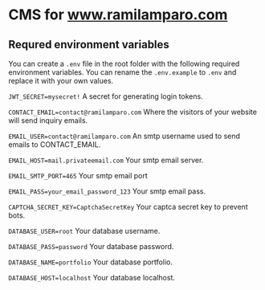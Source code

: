 # CMS for www.ramilamparo.com

## Requred environment variables

You can create a `.env` file in the root folder with the following required environment variables. You can rename the `.env.example` to `.env` and replace it with your own values.

`JWT_SECRET=mysecret!` A secret for generating login tokens.

`CONTACT_EMAIL=contact@ramilamparo.com` Where the visitors of your website will send inquiry emails.

`EMAIL_USER=contact@ramilamparo.com` An smtp username used to send emails to CONTACT_EMAIL.

`EMAIL_HOST=mail.privateemail.com` Your smtp email server.

`EMAIL_SMTP_PORT=465` Your smtp email port

`EMAIL_PASS=your_email_password_123` Your smtp email pass.

`CAPTCHA_SECRET_KEY=CaptchaSecretKey` Your captca secret key to prevent bots.

`DATABASE_USER=root` Your database username.

`DATABASE_PASS=password` Your database password.

`DATABASE_NAME=portfolio` Your database portfolio.

`DATABASE_HOST=localhost` Your database localhost.
